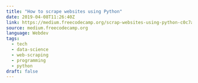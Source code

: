 ```yaml
---
title: "How to scrape websites using Python"
date: 2019-04-08T11:26:40Z
link: https://medium.freecodecamp.org/scrap-websites-using-python-c0c7ad41d2dd?source=rss----336d898217ee---4&utm_medium=RSS&utm_source=news.12bit.vn
source: medium.freecodecamp.org
language: Webdev
tags:
  - tech
  - data-science
  - web-scraping
  - programming
  - python
draft: false
---
```


